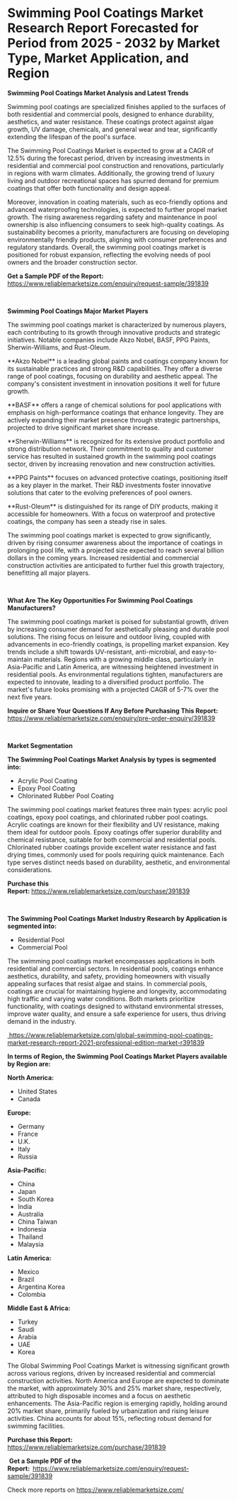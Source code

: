 <p><h1>Swimming Pool Coatings Market Research Report Forecasted for Period from 2025 -  2032 by Market Type, Market Application, and Region</h1></p><p><strong>Swimming Pool Coatings Market Analysis and Latest Trends</strong></p>
<p><p>Swimming pool coatings are specialized finishes applied to the surfaces of both residential and commercial pools, designed to enhance durability, aesthetics, and water resistance. These coatings protect against algae growth, UV damage, chemicals, and general wear and tear, significantly extending the lifespan of the pool's surface. </p><p>The Swimming Pool Coatings Market is expected to grow at a CAGR of 12.5% during the forecast period, driven by increasing investments in residential and commercial pool construction and renovations, particularly in regions with warm climates. Additionally, the growing trend of luxury living and outdoor recreational spaces has spurred demand for premium coatings that offer both functionality and design appeal. </p><p>Moreover, innovation in coating materials, such as eco-friendly options and advanced waterproofing technologies, is expected to further propel market growth. The rising awareness regarding safety and maintenance in pool ownership is also influencing consumers to seek high-quality coatings. As sustainability becomes a priority, manufacturers are focusing on developing environmentally friendly products, aligning with consumer preferences and regulatory standards. Overall, the swimming pool coatings market is positioned for robust expansion, reflecting the evolving needs of pool owners and the broader construction sector.</p></p>
<p><strong>Get a Sample PDF of the Report:&nbsp;</strong> <a href="https://www.reliablemarketsize.com/enquiry/request-sample/391839?utm_campaign=2996&utm_medium=2&utm_source=Github&utm_content=ia&utm_term=29032025&utm_id=swimming-pool-coatings">https://www.reliablemarketsize.com/enquiry/request-sample/391839</a></p>
<p>&nbsp;</p>
<p><strong>Swimming Pool Coatings Major Market Players</strong></p>
<p><p>The swimming pool coatings market is characterized by numerous players, each contributing to its growth through innovative products and strategic initiatives. Notable companies include Akzo Nobel, BASF, PPG Paints, Sherwin-Williams, and Rust-Oleum.</p><p>**Akzo Nobel** is a leading global paints and coatings company known for its sustainable practices and strong R&D capabilities. They offer a diverse range of pool coatings, focusing on durability and aesthetic appeal. The company's consistent investment in innovation positions it well for future growth.</p><p>**BASF** offers a range of chemical solutions for pool applications with emphasis on high-performance coatings that enhance longevity. They are actively expanding their market presence through strategic partnerships, projected to drive significant market share increase.</p><p>**Sherwin-Williams** is recognized for its extensive product portfolio and strong distribution network. Their commitment to quality and customer service has resulted in sustained growth in the swimming pool coatings sector, driven by increasing renovation and new construction activities.</p><p>**PPG Paints** focuses on advanced protective coatings, positioning itself as a key player in the market. Their R&D investments foster innovative solutions that cater to the evolving preferences of pool owners. </p><p>**Rust-Oleum** is distinguished for its range of DIY products, making it accessible for homeowners. With a focus on waterproof and protective coatings, the company has seen a steady rise in sales.</p><p>The swimming pool coatings market is expected to grow significantly, driven by rising consumer awareness about the importance of coatings in prolonging pool life, with a projected size expected to reach several billion dollars in the coming years. Increased residential and commercial construction activities are anticipated to further fuel this growth trajectory, benefitting all major players.</p></p>
<p>&nbsp;</p>
<p><strong>What Are The Key Opportunities For Swimming Pool Coatings Manufacturers?</strong></p>
<p><p>The swimming pool coatings market is poised for substantial growth, driven by increasing consumer demand for aesthetically pleasing and durable pool solutions. The rising focus on leisure and outdoor living, coupled with advancements in eco-friendly coatings, is propelling market expansion. Key trends include a shift towards UV-resistant, anti-microbial, and easy-to-maintain materials. Regions with a growing middle class, particularly in Asia-Pacific and Latin America, are witnessing heightened investment in residential pools. As environmental regulations tighten, manufacturers are expected to innovate, leading to a diversified product portfolio. The market's future looks promising with a projected CAGR of 5-7% over the next five years.</p></p>
<p><strong>Inquire or Share Your Questions If Any Before Purchasing This Report:</strong> <a href="https://www.reliablemarketsize.com/enquiry/pre-order-enquiry/391839?utm_campaign=2996&utm_medium=2&utm_source=Github&utm_content=ia&utm_term=29032025&utm_id=swimming-pool-coatings">https://www.reliablemarketsize.com/enquiry/pre-order-enquiry/391839</a></p>
<p>&nbsp;</p>
<p><strong>Market Segmentation</strong></p>
<p><strong>The Swimming Pool Coatings Market Analysis by types is segmented into:</strong></p>
<p><ul><li>Acrylic Pool Coating</li><li>Epoxy Pool Coating</li><li>Chlorinated Rubber Pool Coating</li></ul></p>
<p><p>The swimming pool coatings market features three main types: acrylic pool coatings, epoxy pool coatings, and chlorinated rubber pool coatings. Acrylic coatings are known for their flexibility and UV resistance, making them ideal for outdoor pools. Epoxy coatings offer superior durability and chemical resistance, suitable for both commercial and residential pools. Chlorinated rubber coatings provide excellent water resistance and fast drying times, commonly used for pools requiring quick maintenance. Each type serves distinct needs based on durability, aesthetic, and environmental considerations.</p></p>
<p><strong>Purchase this Report:&nbsp;</strong><a href="https://www.reliablemarketsize.com/purchase/391839?utm_campaign=2996&utm_medium=2&utm_source=Github&utm_content=ia&utm_term=29032025&utm_id=swimming-pool-coatings">https://www.reliablemarketsize.com/purchase/391839</a></p>
<p>&nbsp;</p>
<p><strong>The Swimming Pool Coatings Market Industry Research by Application is segmented into:</strong></p>
<p><ul><li>Residential Pool</li><li>Commercial Pool</li></ul></p>
<p><p>The swimming pool coatings market encompasses applications in both residential and commercial sectors. In residential pools, coatings enhance aesthetics, durability, and safety, providing homeowners with visually appealing surfaces that resist algae and stains. In commercial pools, coatings are crucial for maintaining hygiene and longevity, accommodating high traffic and varying water conditions. Both markets prioritize functionality, with coatings designed to withstand environmental stresses, improve water quality, and ensure a safe experience for users, thus driving demand in the industry.</p></p>
<p><a href="https://www.reliablemarketsize.com/global-swimming-pool-coatings-market-research-report-2021-professional-edition-market-r391839?utm_campaign=2996&utm_medium=2&utm_source=Github&utm_content=ia&utm_term=29032025&utm_id=swimming-pool-coatings">&nbsp;https://www.reliablemarketsize.com/global-swimming-pool-coatings-market-research-report-2021-professional-edition-market-r391839</a></p>
<p><strong>In terms of Region, the Swimming Pool Coatings Market Players available by Region are:</strong></p>
<p>
    <p> <strong> North America: </strong>
        <ul>
            <li>United States</li>
            <li>Canada</li>
        </ul>
        </p> 
    <p> <strong> Europe: </strong>
        <ul>
            <li>Germany</li>
            <li>France</li>
            <li>U.K.</li>
            <li>Italy</li>
            <li>Russia</li>
        </ul>
        </p> 
    <p> <strong> Asia-Pacific: </strong>
        <ul>
            <li>China</li>
            <li>Japan</li>
            <li>South Korea</li>
            <li>India</li>
            <li>Australia</li>
            <li>China Taiwan</li>
            <li>Indonesia</li>
            <li>Thailand</li>
            <li>Malaysia</li>
        </ul>
        </p> 
    <p> <strong> Latin America: </strong>
        <ul>
            <li>Mexico</li>
            <li>Brazil</li>
            <li>Argentina Korea</li>
            <li>Colombia</li>
        </ul>
        </p> 
    <p> <strong> Middle East & Africa: </strong>
        <ul>
            <li>Turkey</li>
            <li>Saudi</li>
            <li>Arabia</li>
            <li>UAE</li>
            <li>Korea</li>
        </ul>
    </p>
    </p>
<p><p>The Global Swimming Pool Coatings Market is witnessing significant growth across various regions, driven by increased residential and commercial construction activities. North America and Europe are expected to dominate the market, with approximately 30% and 25% market share, respectively, attributed to high disposable incomes and a focus on aesthetic enhancements. The Asia-Pacific region is emerging rapidly, holding around 20% market share, primarily fueled by urbanization and rising leisure activities. China accounts for about 15%, reflecting robust demand for swimming facilities.</p></p>
<p><strong>Purchase this Report: </strong><a href="https://www.reliablemarketsize.com/purchase/391839?utm_campaign=2996&utm_medium=2&utm_source=Github&utm_content=ia&utm_term=29032025&utm_id=swimming-pool-coatings">https://www.reliablemarketsize.com/purchase/391839</a></p>
<p>&nbsp;<strong>Get a Sample PDF of the Report:&nbsp;&nbsp;</strong><a href="https://www.reliablemarketsize.com/enquiry/request-sample/391839?utm_campaign=2996&utm_medium=2&utm_source=Github&utm_content=ia&utm_term=29032025&utm_id=swimming-pool-coatings">https://www.reliablemarketsize.com/enquiry/request-sample/391839</a></p>
<p><strong></strong></p>
<p>Check more reports on <a href="https://www.reliablemarketsize.com/?utm_campaign=2996&utm_medium=2&utm_source=Github&utm_content=ia&utm_term=29032025&utm_id=swimming-pool-coatings">https://www.reliablemarketsize.com/</a></p>